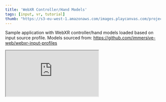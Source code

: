 ```yaml
---
title: 'WebXR Controller/Hand Models'
tags: [input, vr, tutorial]
thumb: "https://s3-eu-west-1.amazonaws.com/images.playcanvas.com/projects/12/706679/B12FF3-image-75.jpg"
---
```


Sample application with WebXR controller/hand models loaded based on input source profile. Models sourced from: https://github.com/immersive-web/webxr-input-profiles

<div className="iframe-container">
    <iframe src="https://playcanv.as/p/g7uSJhuo/" title="WebXR Controller/Hand Models" allow="camera; microphone; xr-spatial-tracking; fullscreen" allowfullscreen></iframe>
</div>
